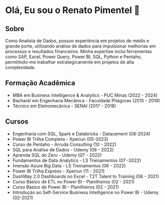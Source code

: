 # Olá, Eu sou o Renato Pimentel 👋


## Sobre

Como Analista de Dados, possuo experiência em projetos de médio e grande porte, utilizando análise de dados para impulsionar melhorias em processos e resultados financeiros. Minha expertise inclui ferramentas como SAP, Excel, Power Query, Power BI, SQL, Python e Pentaho, permitindo-me trabalhar estrategicamente em projetos de alta complexidade.

## Formação Acadêmica

* MBA em Business Intelligence & Analytics - PUC Minas (2022 - 2024)
* Bacharel em Engenharia Mecânica - Faculdade Pitágoras (2015 - 2019)
* Técnico em Eletromecânica - SENAI (2017 - 2018)

## Cursos

* Engenharia com SQL, Spark e Databricks - Datacement (08-2024)
* Power BI Trilha Completa - Xperiun (05-2023)
* Curso de Pentaho - Arruda Consulting (10 - 2022)
* SQL para Análise de Dados - Udemy (08 - 2022)
* Aprenda SQL do Zero - Udemy (07 - 2022)
* Fundamentos de Data Analytics - LS Treinamentos (07 -2022)
* Imersão Azure Big Data - LS Treinamentos (06 - 2022) 
* Power BI Trilha Express - Xperiun (11 - 2021)
* DashWay 2.0 Dashboards no Excel - T2T Talent to Training (06 - 2021)
* Curso Básico de ETL no Power BI - Planilheiros (02 - 2021)
* Curso Básico de Power BI - Planilheiros (02 - 2021)
* Introdução ao Self-Service Business Intelligence no Power BI - Udemy (02-2021)

